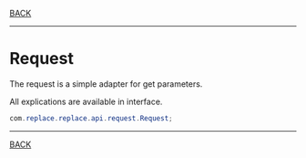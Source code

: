 [BACK](../table.md)

---

# Request

The request is a simple adapter for get parameters.

All explications are available in interface.

```java
com.replace.replace.api.request.Request;
```

--- 

[BACK](../table.md)